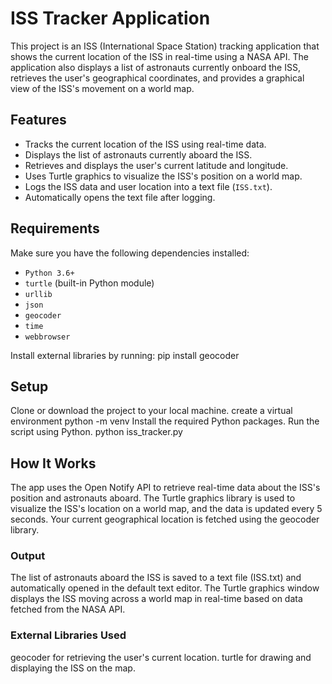 # ISS Tracker Application

This project is an ISS (International Space Station) tracking application that shows the current location of the ISS in real-time using a NASA API. The application also displays a list of astronauts currently onboard the ISS, retrieves the user's geographical coordinates, and provides a graphical view of the ISS's movement on a world map.

## Features

- Tracks the current location of the ISS using real-time data.
- Displays the list of astronauts currently aboard the ISS.
- Retrieves and displays the user's current latitude and longitude.
- Uses Turtle graphics to visualize the ISS's position on a world map.
- Logs the ISS data and user location into a text file (`ISS.txt`).
- Automatically opens the text file after logging.

## Requirements

Make sure you have the following dependencies installed:

- `Python 3.6+`
- `turtle` (built-in Python module)
- `urllib`
- `json`
- `geocoder`
- `time`
- `webbrowser`

Install external libraries by running:
pip install geocoder

## Setup

Clone or download the project to your local machine.
create a virtual environment python -m venv
Install the required Python packages.
Run the script using Python.
python iss_tracker.py

## How It Works

The app uses the Open Notify API to retrieve real-time data about the ISS's position and astronauts aboard.
The Turtle graphics library is used to visualize the ISS's location on a world map, and the data is updated every 5 seconds.
Your current geographical location is fetched using the geocoder library.

### Output

The list of astronauts aboard the ISS is saved to a text file (ISS.txt) and automatically opened in the default text editor.
The Turtle graphics window displays the ISS moving across a world map in real-time based on data fetched from the NASA API.

### External Libraries Used

geocoder for retrieving the user's current location.
turtle for drawing and displaying the ISS on the map.
